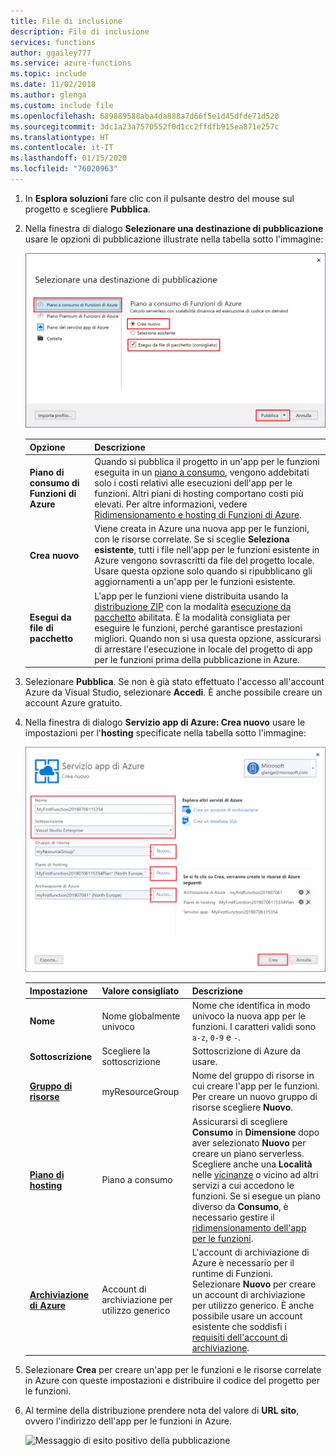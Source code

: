 ```yaml
---
title: File di inclusione
description: File di inclusione
services: functions
author: ggailey777
ms.service: azure-functions
ms.topic: include
ms.date: 11/02/2018
ms.author: glenga
ms.custom: include file
ms.openlocfilehash: 689889588aba4da888a7d66f5e1d45dfde71d520
ms.sourcegitcommit: 3dc1a23a7570552f0d1cc2ffdfb915ea871e257c
ms.translationtype: HT
ms.contentlocale: it-IT
ms.lasthandoff: 01/15/2020
ms.locfileid: "76020963"
---
```

1. In **Esplora soluzioni** fare clic con il pulsante destro del mouse sul progetto e scegliere **Pubblica**.

2. Nella finestra di dialogo **Selezionare una destinazione di pubblicazione** usare le opzioni di pubblicazione illustrate nella tabella sotto l'immagine: 

    ![Selezionare una destinazione di pubblicazione](./media/functions-vstools-publish/functions-visual-studio-publish-profile.png)

    | Opzione      | Descrizione                                |
    | ------------ |  -------------------------------------------------- |
    | **Piano di consumo di Funzioni di Azure** |   Quando si pubblica il progetto in un'app per le funzioni eseguita in un [piano a consumo](../articles/azure-functions/functions-scale.md#consumption-plan), vengono addebitati solo i costi relativi alle esecuzioni dell'app per le funzioni. Altri piani di hosting comportano costi più elevati. Per altre informazioni, vedere [Ridimensionamento e hosting di Funzioni di Azure](../articles/azure-functions/functions-scale.md). | 
    | **Crea nuovo** | Viene creata in Azure una nuova app per le funzioni, con le risorse correlate. Se si sceglie **Seleziona esistente**, tutti i file nell'app per le funzioni esistente in Azure vengono sovrascritti da file del progetto locale. Usare questa opzione solo quando si ripubblicano gli aggiornamenti a un'app per le funzioni esistente. |
    | **Esegui da file di pacchetto** | L'app per le funzioni viene distribuita usando la [distribuzione ZIP](../articles/azure-functions/functions-deployment-technologies.md#zip-deploy) con la modalità [esecuzione da pacchetto](../articles/azure-functions/run-functions-from-deployment-package.md) abilitata. È la modalità consigliata per eseguire le funzioni, perché garantisce prestazioni migliori. Quando non si usa questa opzione, assicurarsi di arrestare l'esecuzione in locale del progetto di app per le funzioni prima della pubblicazione in Azure. |


3. Selezionare **Pubblica**. Se non è già stato effettuato l'accesso all'account Azure da Visual Studio, selezionare **Accedi**. È anche possibile creare un account Azure gratuito.

4. Nella finestra di dialogo **Servizio app di Azure: Crea nuovo** usare le impostazioni per l'**hosting** specificate nella tabella sotto l'immagine:

    ![Finestra di dialogo Crea servizio app](./media/functions-vstools-publish/functions-visual-studio-publish.png)

    | Impostazione      | Valore consigliato  | Descrizione                                |
    | ------------ |  ------- | -------------------------------------------------- |
    | **Nome** | Nome globalmente univoco | Nome che identifica in modo univoco la nuova app per le funzioni. I caratteri validi sono `a-z`, `0-9` e `-`. |
    | **Sottoscrizione** | Scegliere la sottoscrizione | Sottoscrizione di Azure da usare. |
    | **[Gruppo di risorse](../articles/azure-resource-manager/management/overview.md)** | myResourceGroup |  Nome del gruppo di risorse in cui creare l'app per le funzioni. Per creare un nuovo gruppo di risorse scegliere **Nuovo**.|
    | **[Piano di hosting](../articles/azure-functions/functions-scale.md)** | Piano a consumo | Assicurarsi di scegliere **Consumo** in **Dimensione** dopo aver selezionato **Nuovo** per creare un piano serverless. Scegliere anche una **Località**  nelle [vicinanze](https://azure.microsoft.com/regions/) o vicino ad altri servizi a cui accedono le funzioni. Se si esegue un piano diverso da **Consumo**, è necessario gestire il [ridimensionamento dell'app per le funzioni](../articles/azure-functions/functions-scale.md).  |
    | **[Archiviazione di Azure](../articles/storage/common/storage-account-create.md)** | Account di archiviazione per utilizzo generico | L'account di archiviazione di Azure è necessario per il runtime di Funzioni. Selezionare **Nuovo** per creare un account di archiviazione per utilizzo generico. È anche possibile usare un account esistente che soddisfi i [requisiti dell'account di archiviazione](../articles/azure-functions/functions-scale.md#storage-account-requirements).  |

5. Selezionare **Crea** per creare un'app per le funzioni e le risorse correlate in Azure con queste impostazioni e distribuire il codice del progetto per le funzioni. 

6. Al termine della distribuzione prendere nota del valore di **URL sito**, ovvero l'indirizzo dell'app per le funzioni in Azure.

    ![Messaggio di esito positivo della pubblicazione](./media/functions-vstools-publish/functions-visual-studio-publish-complete.png)
